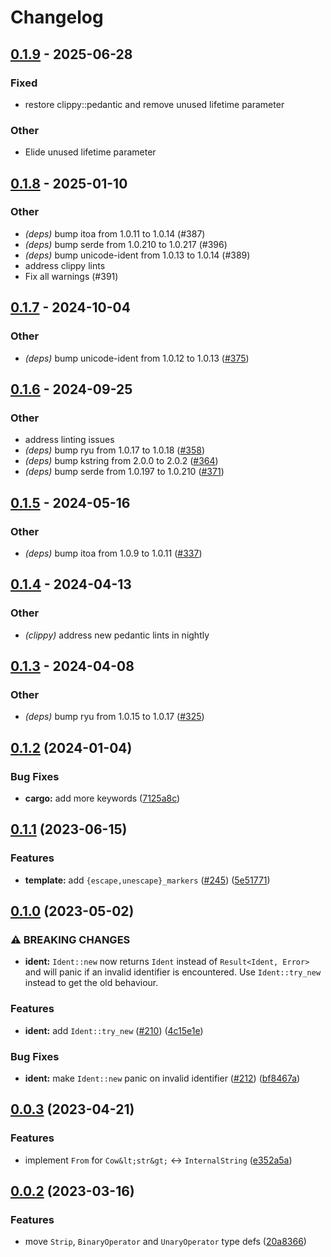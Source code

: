 # Changelog

## [0.1.9](https://github.com/martinohmann/hcl-rs/compare/hcl-primitives-v0.1.8...hcl-primitives-v0.1.9) - 2025-06-28

### Fixed

- restore clippy::pedantic and remove unused lifetime parameter

### Other

- Elide unused lifetime parameter

## [0.1.8](https://github.com/martinohmann/hcl-rs/compare/hcl-primitives-v0.1.7...hcl-primitives-v0.1.8) - 2025-01-10

### Other

- *(deps)* bump itoa from 1.0.11 to 1.0.14 (#387)
- *(deps)* bump serde from 1.0.210 to 1.0.217 (#396)
- *(deps)* bump unicode-ident from 1.0.13 to 1.0.14 (#389)
- address clippy lints
- Fix all warnings (#391)

## [0.1.7](https://github.com/martinohmann/hcl-rs/compare/hcl-primitives-v0.1.6...hcl-primitives-v0.1.7) - 2024-10-04

### Other

- *(deps)* bump unicode-ident from 1.0.12 to 1.0.13 ([#375](https://github.com/martinohmann/hcl-rs/pull/375))

## [0.1.6](https://github.com/martinohmann/hcl-rs/compare/hcl-primitives-v0.1.5...hcl-primitives-v0.1.6) - 2024-09-25

### Other

- address linting issues
- *(deps)* bump ryu from 1.0.17 to 1.0.18 ([#358](https://github.com/martinohmann/hcl-rs/pull/358))
- *(deps)* bump kstring from 2.0.0 to 2.0.2 ([#364](https://github.com/martinohmann/hcl-rs/pull/364))
- *(deps)* bump serde from 1.0.197 to 1.0.210 ([#371](https://github.com/martinohmann/hcl-rs/pull/371))

## [0.1.5](https://github.com/martinohmann/hcl-rs/compare/hcl-primitives-v0.1.4...hcl-primitives-v0.1.5) - 2024-05-16

### Other
- *(deps)* bump itoa from 1.0.9 to 1.0.11 ([#337](https://github.com/martinohmann/hcl-rs/pull/337))

## [0.1.4](https://github.com/martinohmann/hcl-rs/compare/hcl-primitives-v0.1.3...hcl-primitives-v0.1.4) - 2024-04-13

### Other
- *(clippy)* address new pedantic lints in nightly

## [0.1.3](https://github.com/martinohmann/hcl-rs/compare/hcl-primitives-v0.1.2...hcl-primitives-v0.1.3) - 2024-04-08

### Other
- *(deps)* bump ryu from 1.0.15 to 1.0.17 ([#325](https://github.com/martinohmann/hcl-rs/pull/325))

## [0.1.2](https://github.com/martinohmann/hcl-rs/compare/hcl-primitives-v0.1.1...hcl-primitives-v0.1.2) (2024-01-04)


### Bug Fixes

* **cargo:** add more keywords ([7125a8c](https://github.com/martinohmann/hcl-rs/commit/7125a8cc05c95b9eaa872d8eb95840c583309575))

## [0.1.1](https://github.com/martinohmann/hcl-rs/compare/hcl-primitives-v0.1.0...hcl-primitives-v0.1.1) (2023-06-15)


### Features

* **template:** add `{escape,unescape}_markers` ([#245](https://github.com/martinohmann/hcl-rs/issues/245)) ([5e51771](https://github.com/martinohmann/hcl-rs/commit/5e517713e9ba001306e2574fbbe1271bcfe1adda))

## [0.1.0](https://github.com/martinohmann/hcl-rs/compare/hcl-primitives-v0.0.3...hcl-primitives-v0.1.0) (2023-05-02)


### ⚠ BREAKING CHANGES

* **ident:** `Ident::new` now returns `Ident` instead of `Result<Ident, Error>` and will panic if an invalid identifier is encountered. Use `Ident::try_new` instead to get the old behaviour.

### Features

* **ident:** add `Ident::try_new` ([#210](https://github.com/martinohmann/hcl-rs/issues/210)) ([4c15e1e](https://github.com/martinohmann/hcl-rs/commit/4c15e1e5b6eb7aedadef75da6a7fb11d5c9e8ec3))


### Bug Fixes

* **ident:** make `Ident::new` panic on invalid identifier ([#212](https://github.com/martinohmann/hcl-rs/issues/212)) ([bf8467a](https://github.com/martinohmann/hcl-rs/commit/bf8467ab759a78f43b9be3bc665bd29d46aa0baa))

## [0.0.3](https://github.com/martinohmann/hcl-rs/compare/hcl-primitives-v0.0.2...hcl-primitives-v0.0.3) (2023-04-21)


### Features

* implement `From` for `Cow&lt;str&gt;` <-> `InternalString` ([e352a5a](https://github.com/martinohmann/hcl-rs/commit/e352a5ac0f0eb915b0d29cc44ec2c36f5d2d9c59))

## [0.0.2](https://github.com/martinohmann/hcl-rs/compare/hcl-primitives-v0.0.1...hcl-primitives-v0.0.2) (2023-03-16)


### Features

* move `Strip`, `BinaryOperator` and `UnaryOperator` type defs ([20a8366](https://github.com/martinohmann/hcl-rs/commit/20a8366447e5f8673562cf37b9dda6bc8ffc6295))

